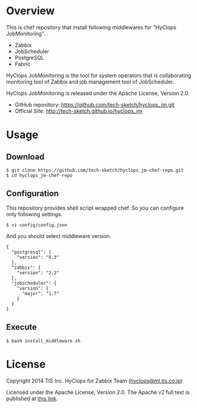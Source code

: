 # Overview
This is chef repository that install following middlewares for "HyClops JobMonitoring".

* Zabbix
* JobScheduler
* PostgreSQL
* Fabric

HyClops JobMonitoring is the tool for system operators that is collaborating monitoring tool of Zabbix and job management tool of JobScheduler. 

HyClops JobMonitoring is released under the Apache License, Version 2.0.

* GitHub repository: https://github.com/tech-sketch/hyclops_jm.git
* Official Site: http://tech-sketch.github.io/hyclops_jm

# Usage

## Download

```
$ git clone https://github.com/tech-sketch/hyclops_jm-chef-repo.git
$ cd hyclops_jm-chef-repo
```

## Configuration

This repository provides shell script wrapped chef. So you can configure only following settings.

```
$ vi config/config.json
```

And you should select middleware version.

```
{
  "postgresql": {
    "version": "9.3"
  },
  "zabbix": {
    "version": "2.2"
  },
  "jobscheduler": {
    "version": {
      "major": "1.7"
    }
  }
}
```

## Execute

```
$ bash install_middleware.sh
```

# License

Copyright 2014 TIS Inc. HyClops for Zabbix Team (hyclops@ml.tis.co.jp)

Licensed under the Apache License, Version 2.0. The Apache v2 full text is published at [this link](http://www.apache.org/licenses/LICENSE-2.0).
